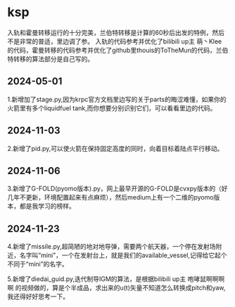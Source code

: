 # ksp
入轨和霍曼转移运行的十分完美，兰伯特转移是计算的60秒后出发的特例，然后不是非常的普适，里边调了参。
入轨的代码参考并优化了bilibili up主 萌丶Klee 的代码，霍曼转移的代码参考并优化了github里thouis的ToTheMun的代码，兰伯特转移的算法部分是自己写的。

## 2024-05-01

1.新增加了stage.py,因为krpc官方文档里边写的关于parts的晦涩难懂，如果你的火箭里有多个liquidfuel tank,而你想要分别识别它们，可以看看里边的代码。

## 2024-11-03

2.新增了pid.py,可以使火箭在保持固定高度的同时，向着目标着陆点平行移动。


## 2024-11-06

3.新增了G-FOLD(pyomo版本).py，网上最早开源的G-FOLD是cvxpy版本的（好几年不更新，环境配置起来有点麻烦），然后medium上有一个二维的pyomo版本，都是我学习的榜样。


## 2024-11-23

4.新增了missile.py,超简陋的地对地导弹，需要两个航天器，一个停在发射场附近，名字叫“mini”，一个在发射台上，就是我们的available_vessel,记得给它起个不同于“mini”的名字。

5.新增了diedai_guid.py,迭代制导IGM的算法，是根据bilibili up主 咆哮鼠啊啊啊啊 的视频做的，算是个半成品，求出来的u(t)矢量不知道怎么转换成pitch和yaw,我还得好好思考一下。
